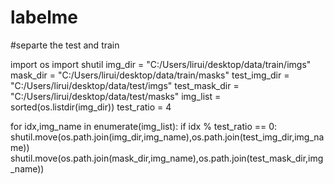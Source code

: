 # labelme
#separte the test and train





import os
import shutil
img_dir = "C:/Users/lirui/desktop/data/train/imgs"
mask_dir = "C:/Users/lirui/desktop/data/train/masks"
test_img_dir =  "C:/Users/lirui/desktop/data/test/imgs"
test_mask_dir = "C:/Users/lirui/desktop/data/test/masks"
img_list = sorted(os.listdir(img_dir))
test_ratio = 4

for idx,img_name in enumerate(img_list):
    if idx % test_ratio == 0:
        shutil.move(os.path.join(img_dir,img_name),os.path.join(test_img_dir,img_name))
        shutil.move(os.path.join(mask_dir,img_name),os.path.join(test_mask_dir,img_name))
